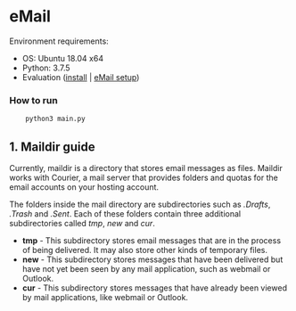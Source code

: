 # eMail
Environment requirements:
+ OS: Ubuntu 18.04 x64
+ Python: 3.7.5
+ Evaluation ([install](https://rc.partners.org/kb/article/2702) | [eMail setup](https://askubuntu.com/questions/51467/how-do-i-setup-an-email-account-in-evolution))

### How to run
```sh
    python3 main.py
```

## 1. Maildir guide
Currently, maildir is a directory that stores email messages as files. Maildir works with Courier, a mail server that provides folders and quotas for the email accounts on your hosting account.

The folders inside the mail directory are subdirectories such as *.Drafts*, *.Trash* and *.Sent*. Each of these folders contain three additional subdirectories called *tmp*, *new* and *cur*.

+ **tmp** - This subdirectory stores email messages that are in the process of being delivered. It may also store other kinds of temporary files.
+ **new** - This subdirectory stores messages that have been delivered but have not yet been seen by any mail application, such as webmail or Outlook.
+ **cur** - This subdirectory stores messages that have already been viewed by mail applications, like webmail or Outlook.
